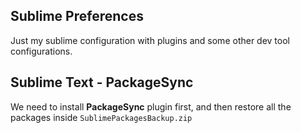 ## Sublime Preferences
Just my sublime configuration with plugins and some other dev tool configurations.

## Sublime Text - PackageSync
We need to install **PackageSync** plugin first, and then restore all the packages inside `SublimePackagesBackup.zip`
